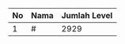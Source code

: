 | No | Nama            | Jumlah Level |
|----|-----------------|--------------|
| 1  | #    |    2929        |
